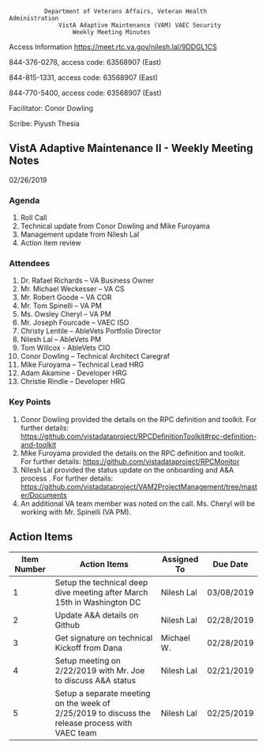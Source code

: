               Department of Veterans Affairs, Veteran Health Administration
                  VistA Adaptive Maintenance (VAM) VAEC Security 
                      Weekly Meeting Minutes
                      
Access Information https://meet.rtc.va.gov/nilesh.lal/9DDGL1CS

844-376-0278, access code: 63568907 (East)

844-815-1331, access code: 63568907 (East)

844-770-5400, access code: 63568907 (East)

Facilitator: Conor Dowling

Scribe: Piyush Thesia

## VistA Adaptive Maintenance II - Weekly Meeting Notes

02/26/2019

### Agenda
1.	Roll Call
2.	Technical update from Conor Dowling and Mike Furoyama
3.	Management update from Nilesh Lal
4.	Action item review

### Attendees 
1.	Dr. Rafael Richards – VA Business Owner
2.	Mr. Michael Weckesser – VA CS
3.	Mr. Robert Goode – VA COR
4.	Mr. Tom Spinelli – VA PM
5.	Ms. Owsley Cheryl – VA PM
6.	Mr. Joseph Fourcade – VAEC ISO
7.	Christy Lentile – AbleVets Portfolio Director
8.	Nilesh Lal – AbleVets PM
9.	Tom Willcox - AbleVets CIO
10.	Conor Dowling – Technical Architect Caregraf
11.	Mike Furoyama – Technical Lead HRG
12.	Adam Akamine - Developer HRG
13.	Christie Rindle – Developer HRG

### Key Points
1.	Conor Dowling provided the details on the RPC definition and toolkit. For further details: https://github.com/vistadataproject/RPCDefinitionToolkit#rpc-definition-and-toolkit
2.	Mike Furoyama provided the details on the RPC definition and toolkit. For further details: https://github.com/vistadataproject/RPCMonitor
3.	Nilesh Lal provided the status update on the onboarding and A&A process . For further details: https://github.com/vistadataproject/VAM2ProjectManagement/tree/master/Documents
4.	An additional VA team member was noted on the call.  Ms. Cheryl will be working with Mr. Spinelli (VA PM).

## Action Items

| Item Number	| Action Items | Assigned To	| Due Date |
|---|---|---|---|
|1	|Setup the technical deep dive meeting after March 15th in Washington DC| Nilesh Lal| 03/08/2019 | 	   
|2	|Update A&A details on Github| Nilesh Lal| 02/28/2019 | 
|3	|Get signature on technical Kickoff from Dana| Michael W.| 02/28/2019 | 
|4	|Setup meeting on 2/22/2019 with Mr. Joe to discuss A&A status| Nilesh Lal| 02/21/2019 | 	   
|5	|Setup a separate meeting on the week of 2/25/2019 to discuss the release process with VAEC team| Nilesh Lal| 02/25/2019 | 
